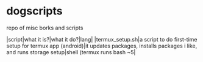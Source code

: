 # dogscripts
repo of misc borks and scripts

|script|what it is?|what it do?|lang|
|termux_setup.sh|a script to do first-time setup for termux app (android)|it updates packages, installs packages i like, and runs storage setup|shell (termux runs bash ~5|
